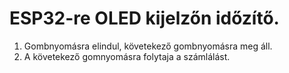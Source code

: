 # ESP32-re OLED kijelzőn időzítő.
1. Gombnyomásra elindul, követekező gombnyomásra meg áll.
2. A követekező gomnyomásra folytaja a számlálást.
